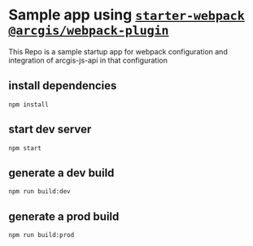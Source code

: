 # Sample app using [`starter-webpack`](https://github.com/dvbouali/starter-webpack) [`@arcgis/webpack-plugin`](https://github.com/Esri/arcgis-webpack-plugin)

This Repo is a sample startup app for webpack configuration and integration of arcgis-js-api in that configuration

## install dependencies
```
npm install
```

## start dev server
```
npm start
```


## generate a dev build 
```
npm run build:dev
```

## generate a prod build 
```
npm run build:prod
```
